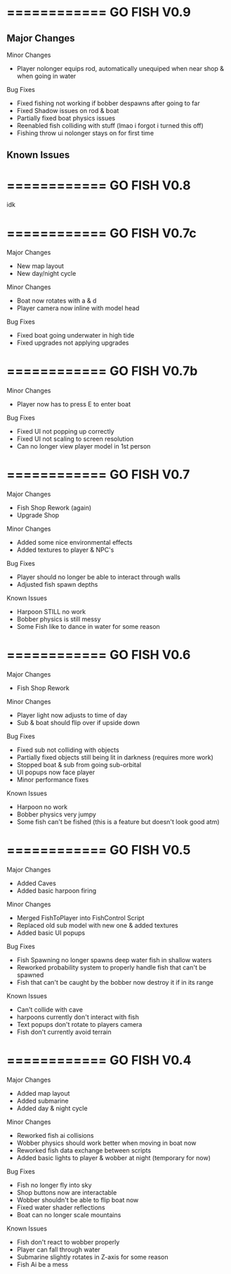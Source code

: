 ============
GO FISH V0.9
============
Major Changes
- 

Minor Changes
- Player nolonger equips rod, automatically unequiped when near shop & when going in water


Bug Fixes
- Fixed fishing not working if bobber despawns after going to far 
- Fixed Shadow issues on rod & boat
- Partially fixed boat physics issues
- Reenabled fish colliding with stuff (lmao i forgot i turned this off)
- Fishing throw ui nolonger stays on for first time

Known Issues
- 


============
GO FISH V0.8
============
idk

============
GO FISH V0.7c
============

Major Changes
- New map layout
- New day/night cycle

Minor Changes
- Boat now rotates with a & d
- Player camera now inline with model head

Bug Fixes
- Fixed boat going underwater in high tide
- Fixed upgrades not applying upgrades


============
GO FISH V0.7b
============

Minor Changes
- Player now has to press E to enter boat

Bug Fixes
- Fixed UI not popping up correctly
- Fixed UI not scaling to screen resolution
- Can no longer view player model in 1st person 

============
GO FISH V0.7
============

Major Changes
- Fish Shop Rework (again)
- Upgrade Shop

Minor Changes
- Added some nice environmental effects
- Added textures to player & NPC's

Bug Fixes
- Player should no longer be able to interact through walls
- Adjusted fish spawn depths

Known Issues
- Harpoon STILL no work
- Bobber physics is still messy
- Some Fish like to dance in water for some reason

============
GO FISH V0.6
============

Major Changes
- Fish Shop Rework

Minor Changes
- Player light now adjusts to time of day
- Sub & boat should flip over if upside down

Bug Fixes
- Fixed sub not colliding with objects
- Partially fixed objects still being lit in darkness (requires more work)
- Stopped boat & sub from going sub-orbital
- UI popups now face player
- Minor performance fixes

Known Issues
- Harpoon no work
- Bobber physics very jumpy
- Some fish can't be fished (this is a feature but doesn't look good atm) 

============
GO FISH V0.5
============

Major Changes
- Added Caves
- Added basic harpoon firing

Minor Changes
- Merged FishToPlayer into FishControl Script
- Replaced old sub model with new one & added textures
- Added basic UI popups

Bug Fixes
- Fish Spawning no longer spawns deep water fish in shallow waters
- Reworked probability system to properly handle fish that can't be spawned
- Fish that can't be caught by the bobber now destroy it if in its range

Known Issues
- Can't collide with cave
- harpoons currently don't interact with fish
- Text popups don't rotate to players camera
- Fish don't currently avoid terrain

============
GO FISH V0.4
============

Major Changes
- Added map layout
- Added submarine
- Added day & night cycle

Minor Changes
- Reworked fish ai collisions
- Wobber physics should work better when moving in boat now
- Reworked fish data exchange between scripts
- Added basic lights to player & wobber at night (temporary for now)

Bug Fixes
- Fish no longer fly into sky
- Shop buttons now are interactable
- Wobber shouldn't be able to flip boat now
- Fixed water shader reflections
- Boat can no longer scale mountains

Known Issues
- Fish don't react to wobber properly
- Player can fall through water
- Submarine slightly rotates in Z-axis for some reason
- Fish Ai be a mess